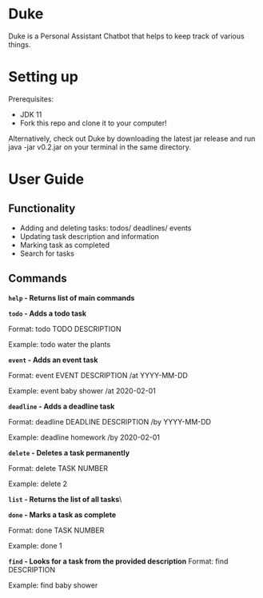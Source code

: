 # Duke

Duke is a Personal Assistant Chatbot that helps to keep track of various things.

# Setting up
Prerequisites:
* JDK 11
* Fork this repo and clone it to your computer!

Alternatively, check out Duke by downloading the latest jar 
release and run java -jar v0.2.jar on your terminal in the same directory.

# User Guide
## Functionality
* Adding and deleting tasks: todos/ deadlines/ events
* Updating task description and information
* Marking task as completed
* Search for tasks



## Commands
**`help` - Returns list of main commands**  

**`todo` - Adds a todo task**

Format: todo TODO DESCRIPTION

Example: todo water the plants  

**`event` - Adds an event task**

Format: event EVENT DESCRIPTION /at YYYY-MM-DD

Example: event baby shower /at 2020-02-01  

**`deadline` - Adds a deadline task**

Format: deadline DEADLINE DESCRIPTION /by YYYY-MM-DD

Example: deadline homework /by 2020-02-01  

**`delete` - Deletes a task permanently**

Format: delete TASK NUMBER

Example: delete 2  

**`list` - Returns the list of all tasks**\

**`done` - Marks a task as complete**

Format: done TASK NUMBER

Example: done 1  


**`find` - Looks for a task from the provided description**
Format: find DESCRIPTION

Example: find baby shower  



